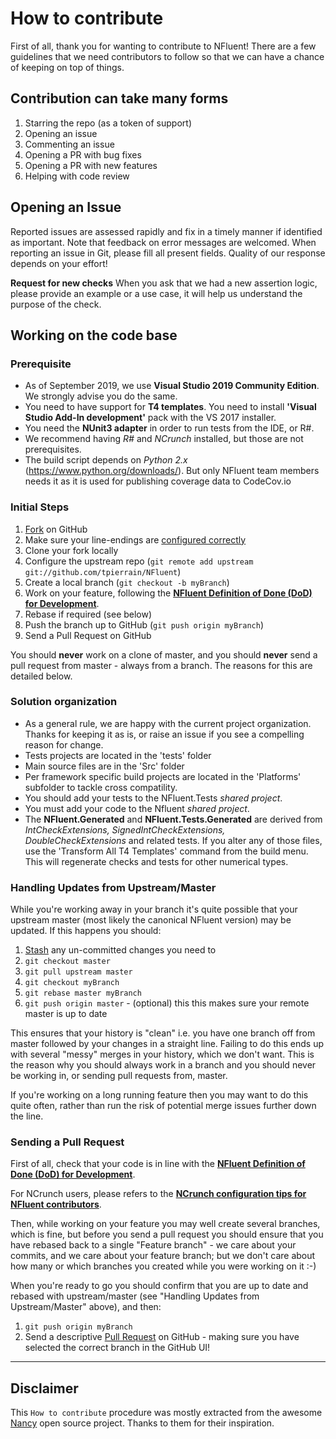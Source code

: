 # How to contribute

First of all, thank you for wanting to contribute to NFluent! 
There are a few guidelines that we need contributors to follow so that we can have
a chance of keeping on top of things.
## Contribution can take many forms
1. Starring the repo (as a token of support)
2. Opening an issue
3. Commenting an issue
3. Opening a PR with bug fixes
5. Opening a PR with new features
6. Helping with code review


## Opening an Issue

Reported issues are assessed rapidly and fix in a timely manner if identified as important. Note that feedback on error messages are welcomed.
When reporting an issue in Git, please fill all present fields. Quality of our response depends on your effort!

**Request for new checks**
When you ask that we had a new assertion logic, please provide an example or a use case, it will help us understand the purpose of the check. 

## Working on the code base

### Prerequisite
- As of September 2019, we use **Visual Studio 2019 Community Edition**. We strongly advise you do the same.
- You need to have support for **T4 templates**. You need to install **'Visual Studio Add-In development'** pack with the VS 2017 installer.  
- You need the **NUnit3 adapter** in order to run tests from the IDE, or R#.
- We recommend having *R#* and *NCrunch* installed, but those are not prerequisites.
- The build script depends on *Python 2.x* (https://www.python.org/downloads/). But only NFluent team members needs it as it is used for publishing coverage data to CodeCov.io

### Initial Steps
1. [Fork](http://help.github.com/forking/) on GitHub
1. Make sure your line-endings are [configured correctly](https://github.com/NancyFx/Nancy/wiki/Make-sure-line-endings-doesn%27t-bite-you)
1. Clone your fork locally
1. Configure the upstream repo (`git remote add upstream git://github.com/tpierrain/NFluent`)
1. Create a local branch (`git checkout -b myBranch`)
1. Work on your feature, following the __[NFluent Definition of Done (DoD) for Development](./docs/DevDoD.md)__.
1. Rebase if required (see below)
1. Push the branch up to GitHub (`git push origin myBranch`)
1. Send a Pull Request on GitHub

You should **never** work on a clone of master, and you should **never** send a pull request from master - always from a branch. The reasons for this are detailed below.

### Solution organization
 - As a general rule, we are happy with the current project organization. Thanks for keeping it as is, or raise an issue if you see a compelling reason for change.
 - Tests projects are located in the 'tests' folder
 - Main source files are in the 'Src' folder
 - Per framework specific build projects are located in the 'Platforms' subfolder to tackle cross compatility. 
 - You should add your tests to the NFluent.Tests *shared project*.
 - You must add your code to the Nfluent *shared project*.
 - The **NFluent.Generated** and **NFluent.Tests.Generated** are derived from *IntCheckExtensions, SignedIntCheckExtensions, DoubleCheckExtensions* and related tests. If you alter any of those files, use the 'Transform All T4 Templates' command from the build menu. This will regenerate checks and tests for other numerical types. 


### Handling Updates from Upstream/Master

While you're working away in your branch it's quite possible that your upstream master (most likely the canonical NFluent version) may be updated. If this happens you should:

1. [Stash](http://progit.org/book/ch6-3.html) any un-committed changes you need to
1. `git checkout master`
1. `git pull upstream master`
1. `git checkout myBranch`
1. `git rebase master myBranch`
1. `git push origin master` - (optional) this this makes sure your remote master is up to date

This ensures that your history is "clean" i.e. you have one branch off from master followed by your changes in a straight line. Failing to do this ends up with several "messy" merges in your history, which we don't want. This is the reason why you should always work in a branch and you should never be working in, or sending pull requests from, master.

If you're working on a long running feature then you may want to do this quite often, rather than run the risk of potential merge issues further down the line.

### Sending a Pull Request

First of all, check that your code is in line with the __[NFluent Definition of Done (DoD) for Development](./docs/DevDoD.md)__.

For NCrunch users, please refers to the __[NCrunch configuration tips for NFluent contributors](./docs/ForNCrunchUsers.md)__.

Then, while working on your feature you may well create several branches, which is fine, but before you send a pull request you should ensure that you have rebased back to a single "Feature branch" - we care about your commits, and we care about your feature branch; but we don't care about how many or which branches you created while you were working on it :-)

When you're ready to go you should confirm that you are up to date and rebased with upstream/master (see "Handling Updates from Upstream/Master" above), and then:

1. `git push origin myBranch`
1. Send a descriptive [Pull Request](http://help.github.com/pull-requests/) on GitHub - making sure you have selected the correct branch in the GitHub UI!

- - - 

## Disclaimer

This `How to contribute` procedure was mostly extracted from the awesome [Nancy](https://github.com/NancyFx/Nancy) open source project.
Thanks to them for their inspiration.
